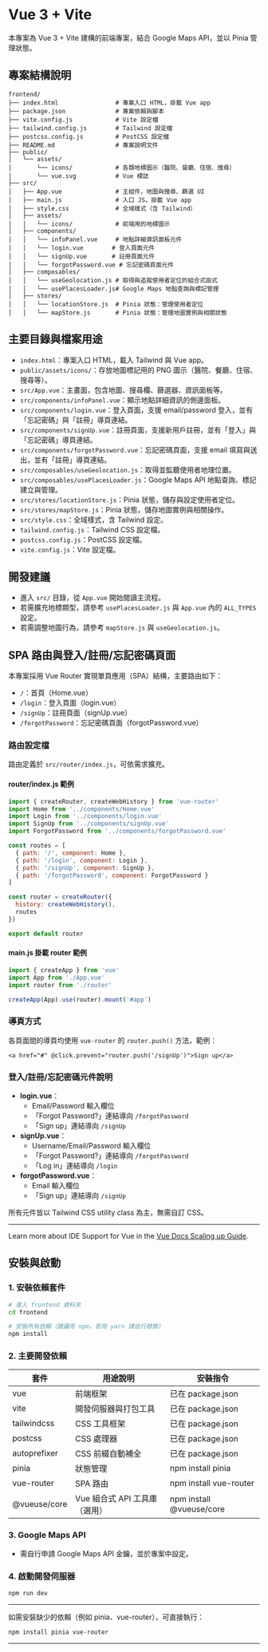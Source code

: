 # Vue 3 + Vite

本專案為 Vue 3 + Vite 建構的前端專案，結合 Google Maps API，並以 Pinia 管理狀態。

## 專案結構說明

```
frontend/
├── index.html                # 專案入口 HTML，掛載 Vue app
├── package.json              # 專案依賴與腳本
├── vite.config.js            # Vite 設定檔
├── tailwind.config.js        # Tailwind 設定檔
├── postcss.config.js         # PostCSS 設定檔
├── README.md                 # 專案說明文件
├── public/
│   └── assets/
│       └── icons/            # 各類地標圖示（醫院、餐廳、住宿、搜尋）
│       └── vue.svg           # Vue 標誌
├── src/
│   ├── App.vue               # 主組件，地圖與搜尋、篩選 UI
│   ├── main.js               # 入口 JS，掛載 Vue app
│   ├── style.css             # 全域樣式（含 Tailwind）
│   ├── assets/
│   │   └── icons/            # 前端用的地標圖示
│   ├── components/
│   │   └── infoPanel.vue     # 地點詳細資訊面板元件
│   │   └── login.vue        # 登入頁面元件
│   │   └── signUp.vue       # 註冊頁面元件
│   │   └── forgotPassword.vue # 忘記密碼頁面元件
│   ├── composables/
│   │   └── useGeolocation.js # 取得與追蹤使用者定位的組合式函式
│   │   └── usePlacesLoader.js# Google Maps 地點查詢與標記管理
│   ├── stores/
│   │   └── locationStore.js  # Pinia 狀態：管理使用者定位
│   │   └── mapStore.js       # Pinia 狀態：管理地圖實例與相關狀態
```

## 主要目錄與檔案用途

- `index.html`：專案入口 HTML，載入 Tailwind 與 Vue app。
- `public/assets/icons/`：存放地圖標記用的 PNG 圖示（醫院、餐廳、住宿、搜尋等）。
- `src/App.vue`：主畫面，包含地圖、搜尋欄、篩選器、資訊面板等。
- `src/components/infoPanel.vue`：顯示地點詳細資訊的側邊面板。
- `src/components/login.vue`：登入頁面，支援 email/password 登入，並有「忘記密碼」與「註冊」導頁連結。
- `src/components/signUp.vue`：註冊頁面，支援新用戶註冊，並有「登入」與「忘記密碼」導頁連結。
- `src/components/forgotPassword.vue`：忘記密碼頁面，支援 email 填寫與送出，並有「註冊」導頁連結。
- `src/composables/useGeolocation.js`：取得並監聽使用者地理位置。
- `src/composables/usePlacesLoader.js`：Google Maps API 地點查詢、標記建立與管理。
- `src/stores/locationStore.js`：Pinia 狀態，儲存與設定使用者定位。
- `src/stores/mapStore.js`：Pinia 狀態，儲存地圖實例與相關操作。
- `src/style.css`：全域樣式，含 Tailwind 設定。
- `tailwind.config.js`：Tailwind CSS 設定檔。
- `postcss.config.js`：PostCSS 設定檔。
- `vite.config.js`：Vite 設定檔。

## 開發建議
- 進入 `src/` 目錄，從 `App.vue` 開始閱讀主流程。
- 若需擴充地標類型，請參考 `usePlacesLoader.js` 與 `App.vue` 內的 `ALL_TYPES` 設定。
- 若需調整地圖行為，請參考 `mapStore.js` 與 `useGeolocation.js`。

## SPA 路由與登入/註冊/忘記密碼頁面

本專案採用 Vue Router 實現單頁應用（SPA）結構，主要路由如下：

- `/`：首頁（Home.vue）
- `/login`：登入頁面（login.vue）
- `/signUp`：註冊頁面（signUp.vue）
- `/forgotPassword`：忘記密碼頁面（forgotPassword.vue）

### 路由設定檔
路由定義於 `src/router/index.js`，可依需求擴充。

#### router/index.js 範例
```js
import { createRouter, createWebHistory } from 'vue-router'
import Home from '../components/Home.vue'
import Login from '../components/login.vue'
import SignUp from '../components/signUp.vue'
import ForgotPassword from '../components/forgotPassword.vue'

const routes = [
  { path: '/', component: Home },
  { path: '/login', component: Login },
  { path: '/signUp', component: SignUp },
  { path: '/forgotPassword', component: ForgotPassword }
]

const router = createRouter({
  history: createWebHistory(),
  routes
})

export default router
```

#### main.js 掛載 router 範例
```js
import { createApp } from 'vue'
import App from './App.vue'
import router from './router'

createApp(App).use(router).mount('#app')
```

### 導頁方式
各頁面間的導頁均使用 `vue-router` 的 `router.push()` 方法，範例：

```vue
<a href="#" @click.prevent="router.push('/signUp')">Sign up</a>
```

### 登入/註冊/忘記密碼元件說明
- **login.vue**：
  - Email/Password 輸入欄位
  - 「Forgot Password?」連結導向 `/forgotPassword`
  - 「Sign up」連結導向 `/signUp`
- **signUp.vue**：
  - Username/Email/Password 輸入欄位
  - 「Forgot Password?」連結導向 `/forgotPassword`
  - 「Log in」連結導向 `/login`
- **forgotPassword.vue**：
  - Email 輸入欄位
  - 「Sign up」連結導向 `/signUp`

所有元件皆以 Tailwind CSS utility class 為主，無需自訂 CSS。

---

Learn more about IDE Support for Vue in the [Vue Docs Scaling up Guide](https://vuejs.org/guide/scaling-up/tooling.html#ide-support).

## 安裝與啟動

### 1. 安裝依賴套件

```bash
# 進入 frontend 資料夾
cd frontend

# 安裝所有依賴（建議用 npm，若用 yarn 請自行替換）
npm install
```

### 2. 主要開發依賴

| 套件         | 用途說明                    | 安裝指令                                  |
|--------------|-----------------------------|-------------------------------------------|
| vue          | 前端框架                    | 已在 package.json                         |
| vite         | 開發伺服器與打包工具        | 已在 package.json                         |
| tailwindcss  | CSS 工具框架                | 已在 package.json                         |
| postcss      | CSS 處理器                  | 已在 package.json                         |
| autoprefixer | CSS 前綴自動補全            | 已在 package.json                         |
| pinia        | 狀態管理                    | npm install pinia                         |
| vue-router   | SPA 路由                    | npm install vue-router                    |
| @vueuse/core | Vue 組合式 API 工具庫（選用）| npm install @vueuse/core                  |

### 3. Google Maps API

- 需自行申請 Google Maps API 金鑰，並於專案中設定。

### 4. 啟動開發伺服器

```bash
npm run dev
```

---

如需安裝缺少的依賴（例如 pinia、vue-router），可直接執行：

```bash
npm install pinia vue-router
```

---
